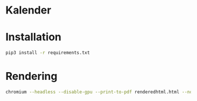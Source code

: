 # Kalender

# Installation

```bash
pip3 install -r requirements.txt
```

# Rendering

```bash
chromium --headless --disable-gpu --print-to-pdf renderedhtml.html --no-margins --run-all-compositor-stages-before-draw --print-to-pdf-no-header
```